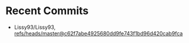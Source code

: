 # Recent Commits

<!-- START gadpp -->
- Lissy93/Lissy93, [refs/heads/master@c62f7abe4925680dd9fe743f1bd96d420cab9fca](https://github.com/Lissy93/Lissy93/commit/c62f7abe4925680dd9fe743f1bd96d420cab9fca)
